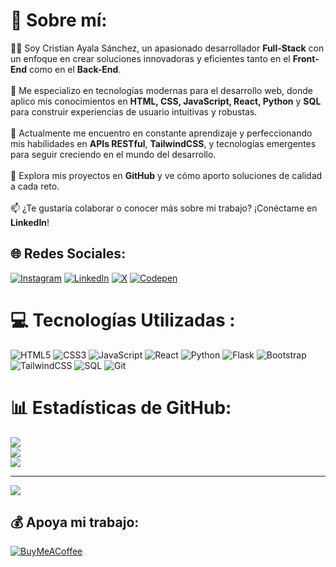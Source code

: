 # 💫 Sobre mí:
👨‍💻 Soy Cristian Ayala Sánchez, un apasionado desarrollador **Full-Stack** con un enfoque en crear soluciones innovadoras y eficientes tanto en el **Front-End** como en el **Back-End**.<br><br>🚀 Me especializo en tecnologías modernas para el desarrollo web, donde aplico mis conocimientos en **HTML, CSS, JavaScript, React, Python** y **SQL** para construir experiencias de usuario intuitivas y robustas.<br><br>🌱 Actualmente me encuentro en constante aprendizaje y perfeccionando mis habilidades en **APIs RESTful**, **TailwindCSS**, y tecnologías emergentes para seguir creciendo en el mundo del desarrollo.<br><br>📂 Explora mis proyectos en **GitHub** y ve cómo aporto soluciones de calidad a cada reto.<br><br>📫 ¿Te gustaría colaborar o conocer más sobre mi trabajo? ¡Conéctame en **LinkedIn**!

## 🌐 Redes Sociales:
[![Instagram](https://img.shields.io/badge/Instagram-%23E4405F.svg?logo=Instagram&logoColor=white)](https://instagram.com/cristian_as05) 
[![LinkedIn](https://img.shields.io/badge/LinkedIn-%230077B5.svg?logo=linkedin&logoColor=white)](https://linkedin.com/in/cristian-ayala-sánchez-1a4157307) 
[![X](https://img.shields.io/badge/X-black.svg?logo=X&logoColor=white)](https://x.com/cristian_as05) 
[![Codepen](https://img.shields.io/badge/Codepen-000000?style=for-the-badge&logo=codepen&logoColor=white)](https://codepen.io/cristian_as05)

# 💻 Tecnologías Utilizadas :
![HTML5](https://img.shields.io/badge/HTML5-%23E34F26.svg?style=for-the-badge&logo=html5&logoColor=white) 
![CSS3](https://img.shields.io/badge/CSS3-%231572B6.svg?style=for-the-badge&logo=css3&logoColor=white) 
![JavaScript](https://img.shields.io/badge/javascript-%23323330.svg?style=for-the-badge&logo=javascript&logoColor=%23F7DF1E) 
![React](https://img.shields.io/badge/react-%2320232a.svg?style=for-the-badge&logo=react&logoColor=%2361DAFB) 
![Python](https://img.shields.io/badge/python-%233776AB.svg?style=for-the-badge&logo=python&logoColor=white) 
![Flask](https://img.shields.io/badge/flask-%23000000.svg?style=for-the-badge&logo=flask&logoColor=white) 
![Bootstrap](https://img.shields.io/badge/bootstrap-%238511FA.svg?style=for-the-badge&logo=bootstrap&logoColor=white) 
![TailwindCSS](https://img.shields.io/badge/tailwindcss-%2338B2AC.svg?style=for-the-badge&logo=tailwind-css&logoColor=white) 
![SQL](https://img.shields.io/badge/sql-%234791A4.svg?style=for-the-badge&logo=postgresql&logoColor=white) 
![Git](https://img.shields.io/badge/git-%23F05033.svg?style=for-the-badge&logo=git&logoColor=white)

# 📊 Estadísticas de GitHub:
![](https://github-readme-stats.vercel.app/api?username=Cristiann05&theme=highcontrast&hide_border=false&include_all_commits=true&count_private=true)<br/>
![](https://github-readme-streak-stats.herokuapp.com/?user=Cristiann05&theme=highcontrast&hide_border=false)<br/>
![](https://github-readme-stats.vercel.app/api/top-langs/?username=Cristiann05&theme=highcontrast&hide_border=false&include_all_commits=true&count_private=true&layout=compact)

---
[![](https://visitcount.itsvg.in/api?id=Cristiann05&icon=0&color=0)](https://visitcount.itsvg.in)

## 💰 Apoya mi trabajo:
[![BuyMeACoffee](https://img.shields.io/badge/Buy%20Me%20a%20Coffee-ffdd00?style=for-the-badge&logo=buy-me-a-coffee&logoColor=black)](https://buymeacoffee.com/cristian_as05)
